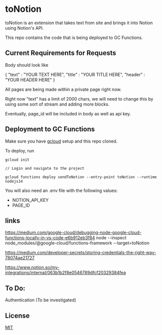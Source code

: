 # toNotion

toNotion is an extension that takes text from site and brings it into Notion using Notion's API.

This repo contains the code that is being deployed to GC Functions.

## Current Requirements for Requests

Body should look like

{
    "text" : "YOUR TEXT HERE",
    "title" : "YOUR TITLE HERE",
    "header" : "YOUR HEADER HERE"
}

All pages are being made within a private page right now.

Right now "text" has a limit of 2000 chars, we will need to change this by using some sort of stream and adding more blocks.

Eventually, page_id will be included in body as well as api key.

## Deployment to GC Functions

Make sure you have [gcloud](https://cloud.google.com/sdk/docs) setup and this repo cloned.

To deploy, run 

```
gcloud init

// Login and navigate to the project

gcloud functions deploy sendToNotion --entry-point toNotion --runtime nodejs14
```

You will also need an .env file with the following values:
- NOTION_API_KEY
- PAGE_ID

## links

https://medium.com/google-cloud/debugging-node-google-cloud-functions-locally-in-vs-code-e6b912eb3f84
node --inspect node_modules/@google-cloud/functions-framework --target=toNotion

https://medium.com/developer-secrets/storing-credentials-the-right-way-78074ae21727

https://www.notion.so/my-integrations/internal/063b1b2f8e0546789dfcf20329384fea


## To Do:

Authentication (To be investigated)

## License
[MIT](https://choosealicense.com/licenses/mit/)

